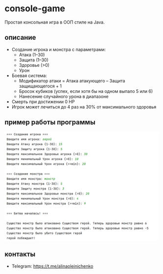 # console-game
Простая консольная игра в ООП стиле на Java.
## описание
- Создание игрока и монстра с параметрами:
  - Атака (1–30)
  - Защита (1–30)
  - Здоровье (>0)
  - Урон
- Боевая система:
  - Модификатор атаки = Атака атакующего – Защита защищающегося + 1
  - Бросок кубиков (успех, если хотя бы на одном выпало 5 или 6)
  - Нанесение случайного урона в диапазоне
- Смерть при достижении 0 HP
- Игрок может лечиться до 4 раз на 30% от максимального здоровья
## пример работы программы
![Пример работы](example.png)
## контакты
- Telegram: https://t.me/alinaoleinichenko
